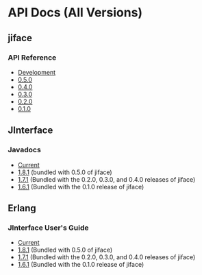 # API Docs (All Versions)

## jiface

### API Reference

* [Development](../current)
* [0.5.0](../0.5.0)
* [0.4.0](../0.4.0)
* [0.3.0](../0.3.0)
* [0.2.0](../0.2.0)
* [0.1.0](../0.1.0)

## JInterface

### Javadocs

* [Current](../current/erlang/java)
* [1.8.1](../0.5.0/erlang/java) (bundled with 0.5.0 of jiface)
* [1.7.1](../0.2.0/erlang/java) (Bundled with the 0.2.0, 0.3.0, and 0.4.0 releases of jiface)
* [1.6.1](../0.1.0/erlang/java) (Bundled with the 0.1.0 release of jiface)

## Erlang

### JInterface User's Guide

* [Current](../current/erlang/jinterface_users_guide.html)
* [1.8.1](../0.5.0/erlang/jinterface_users_guide.html) (Bundled with 0.5.0 of jiface)
* [1.7.1](../0.2.0/erlang/jinterface_users_guide.html) (Bundled with the 0.2.0, 0.3.0, and 0.4.0 releases of jiface)
* [1.6.1](../0.1.0/erlang/jinterface_users_guide.html) (Bundled with the 0.1.0 release of jiface)
